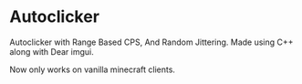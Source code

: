 # Autoclicker

Autoclicker with Range Based CPS, And Random Jittering. Made using C++ along with Dear imgui.

Now only works on vanilla minecraft clients.
